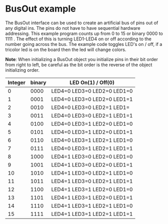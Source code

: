 # BusOut example

The BusOut interface can be used to create an artificial bus of pins out of any digital ins. The pins do not have to have sequential hardware addressing. This example program counts up from 0 to 15 or binary 0000 to 1111 . The effect of this is turning LED1-LED4 on or off according to the number going across the bus. The example code toggles LED's on / off, if a tricolor led is on the board then the led will change colors. 

**Note**: When initializing a BusOut object you initialize pins in their bit order from right to left, be careful as the bit order is the reverse of the object initializing order.

| Integer | binary | LED On(1) / Off(0)
| ------- | ------ | ------------------
|  0 | 0000 | LED4=0 LED3=0 LED2=0 LED1=0
|  1 | 0001 | LED4=0 LED3=0 LED2=0 LED1=1
|  2 | 0010 | LED4=0 LED3=0 LED2=1 LED1=
|  3 | 0011 | LED4=0 LED3=0 LED2=1 LED1=1
|  4 | 0100 | LED4=0 LED3=1 LED2=0 LED1=0
|  5 | 0101 | LED4=0 LED3=1 LED2=0 LED1=1
|  6 | 0110 | LED4=0 LED3=1 LED2=1 LED1=0
|  7 | 0111 | LED4=0 LED3=1 LED2=1 LED1=1
|  8 | 1000 | LED4=1 LED3=0 LED2=0 LED1=0
|  9 | 1001 | LED4=1 LED3=0 LED2=0 LED1=1
| 10 | 1010 | LED4=1 LED3=0 LED2=1 LED1=0
| 11 | 1011 | LED4=1 LED3=0 LED2=1 LED1=1
| 12 | 1100 | LED4=1 LED3=1 LED2=0 LED1=0
| 13 | 1101 | LED4=1 LED3=1 LED2=0 LED1=1
| 14 | 1110 | LED4=1 LED3=1 LED2=1 LED1=0
| 15 | 1111 | LED4=1 LED3=1 LED2=1 LED1=1
